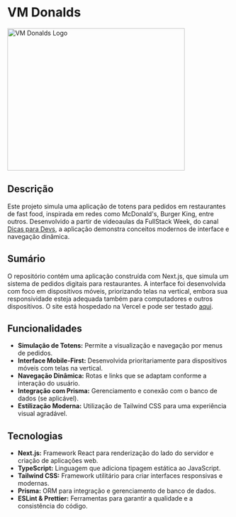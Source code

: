 # VM Donalds

<img src="https://i.imgur.com/78aorRp.jpeg" width="400" height="320" alt="VM Donalds Logo">

## Descrição

Este projeto simula uma aplicação de totens para pedidos em restaurantes de fast food, inspirada em redes como McDonald's, Burger King, entre outros. Desenvolvido a partir de videoaulas da FullStack Week, do canal [Dicas para Devs](https://www.youtube.com/@dicasparadevs), a aplicação demonstra conceitos modernos de interface e navegação dinâmica.

## Sumário

O repositório contém uma aplicação construída com Next.js, que simula um sistema de pedidos digitais para restaurantes. A interface foi desenvolvida com foco em dispositivos móveis, priorizando telas na vertical, embora sua responsividade esteja adequada também para computadores e outros dispositivos. O site está hospedado na Vercel e pode ser testado [aqui](https://vm-donalds.vercel.app/).

## Funcionalidades

- **Simulação de Totens:** Permite a visualização e navegação por menus de pedidos.
- **Interface Mobile-First:** Desenvolvida prioritariamente para dispositivos móveis com telas na vertical.
- **Navegação Dinâmica:** Rotas e links que se adaptam conforme a interação do usuário.
- **Integração com Prisma:** Gerenciamento e conexão com o banco de dados (se aplicável).
- **Estilização Moderna:** Utilização de Tailwind CSS para uma experiência visual agradável.

## Tecnologias

- **Next.js:** Framework React para renderização do lado do servidor e criação de aplicações web.
- **TypeScript:** Linguagem que adiciona tipagem estática ao JavaScript.
- **Tailwind CSS:** Framework utilitário para criar interfaces responsivas e modernas.
- **Prisma:** ORM para integração e gerenciamento de banco de dados.
- **ESLint & Prettier:** Ferramentas para garantir a qualidade e a consistência do código.